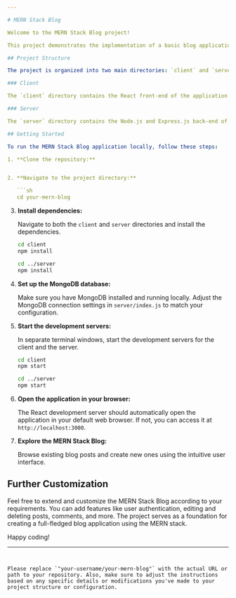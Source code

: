 ```yaml
---

# MERN Stack Blog

Welcome to the MERN Stack Blog project!

This project demonstrates the implementation of a basic blog application using the MERN stack (MongoDB, Express.js, React, and Node.js). The application allows users to view existing blog posts and create new ones. This README provides an overview of the project's structure and how to set it up.

## Project Structure

The project is organized into two main directories: `client` and `server`.

### Client

The `client` directory contains the React front-end of the application. It includes components, styles, and application logic for the user interface. The main entry point is `client/src/index.js`.

### Server

The `server` directory contains the Node.js and Express.js back-end of the application. It handles API routes, database connectivity, and business logic. The main entry point is `server/index.js`.

## Getting Started

To run the MERN Stack Blog application locally, follow these steps:

1. **Clone the repository:**


2. **Navigate to the project directory:**

   ```sh
   cd your-mern-blog
   ```

3. **Install dependencies:**

   Navigate to both the `client` and `server` directories and install the dependencies.

   ```sh
   cd client
   npm install
   ```

   ```sh
   cd ../server
   npm install
   ```

4. **Set up the MongoDB database:**

   Make sure you have MongoDB installed and running locally. Adjust the MongoDB connection settings in `server/index.js` to match your configuration.

5. **Start the development servers:**

   In separate terminal windows, start the development servers for the client and the server.

   ```sh
   cd client
   npm start
   ```

   ```sh
   cd ../server
   npm start
   ```

6. **Open the application in your browser:**

   The React development server should automatically open the application in your default web browser. If not, you can access it at `http://localhost:3000`.

7. **Explore the MERN Stack Blog:**

   Browse existing blog posts and create new ones using the intuitive user interface.

## Further Customization

Feel free to extend and customize the MERN Stack Blog according to your requirements. You can add features like user authentication, editing and deleting posts, comments, and more. The project serves as a foundation for creating a full-fledged blog application using the MERN stack.

Happy coding!

---
```


Please replace `"your-username/your-mern-blog"` with the actual URL or path to your repository. Also, make sure to adjust the instructions based on any specific details or modifications you've made to your project structure or configuration.
